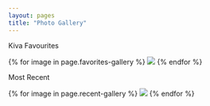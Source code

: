 ```yaml
---
layout: pages
title: "Photo Gallery"
---
```


Kiva Favourites

<div class="triple-grid">
  {% for image in page.favorites-gallery %}
  <img src="{{ image | relative_url }}">
  {% endfor %}
</div>

Most Recent
<div class="triple-grid">
  {% for image in page.recent-gallery %}
  <img src="{{ image | relative_url }}">
  {% endfor %}
</div>